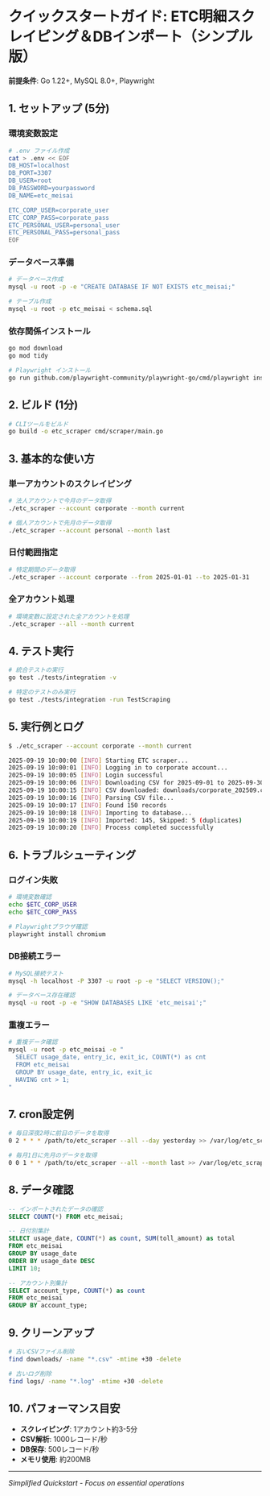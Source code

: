 # クイックスタートガイド: ETC明細スクレイピング＆DBインポート（シンプル版）

**前提条件**: Go 1.22+, MySQL 8.0+, Playwright

## 1. セットアップ (5分)

### 環境変数設定
```bash
# .env ファイル作成
cat > .env << EOF
DB_HOST=localhost
DB_PORT=3307
DB_USER=root
DB_PASSWORD=yourpassword
DB_NAME=etc_meisai

ETC_CORP_USER=corporate_user
ETC_CORP_PASS=corporate_pass
ETC_PERSONAL_USER=personal_user
ETC_PERSONAL_PASS=personal_pass
EOF
```

### データベース準備
```bash
# データベース作成
mysql -u root -p -e "CREATE DATABASE IF NOT EXISTS etc_meisai;"

# テーブル作成
mysql -u root -p etc_meisai < schema.sql
```

### 依存関係インストール
```bash
go mod download
go mod tidy

# Playwright インストール
go run github.com/playwright-community/playwright-go/cmd/playwright install chromium
```

## 2. ビルド (1分)

```bash
# CLIツールをビルド
go build -o etc_scraper cmd/scraper/main.go
```

## 3. 基本的な使い方

### 単一アカウントのスクレイピング
```bash
# 法人アカウントで今月のデータ取得
./etc_scraper --account corporate --month current

# 個人アカウントで先月のデータ取得
./etc_scraper --account personal --month last
```

### 日付範囲指定
```bash
# 特定期間のデータ取得
./etc_scraper --account corporate --from 2025-01-01 --to 2025-01-31
```

### 全アカウント処理
```bash
# 環境変数に設定された全アカウントを処理
./etc_scraper --all --month current
```

## 4. テスト実行

```bash
# 統合テストの実行
go test ./tests/integration -v

# 特定のテストのみ実行
go test ./tests/integration -run TestScraping
```

## 5. 実行例とログ

```bash
$ ./etc_scraper --account corporate --month current

2025-09-19 10:00:00 [INFO] Starting ETC scraper...
2025-09-19 10:00:01 [INFO] Logging in to corporate account...
2025-09-19 10:00:05 [INFO] Login successful
2025-09-19 10:00:06 [INFO] Downloading CSV for 2025-09-01 to 2025-09-30...
2025-09-19 10:00:15 [INFO] CSV downloaded: downloads/corporate_202509.csv
2025-09-19 10:00:16 [INFO] Parsing CSV file...
2025-09-19 10:00:17 [INFO] Found 150 records
2025-09-19 10:00:18 [INFO] Importing to database...
2025-09-19 10:00:19 [INFO] Imported: 145, Skipped: 5 (duplicates)
2025-09-19 10:00:20 [INFO] Process completed successfully
```

## 6. トラブルシューティング

### ログイン失敗
```bash
# 環境変数確認
echo $ETC_CORP_USER
echo $ETC_CORP_PASS

# Playwrightブラウザ確認
playwright install chromium
```

### DB接続エラー
```bash
# MySQL接続テスト
mysql -h localhost -P 3307 -u root -p -e "SELECT VERSION();"

# データベース存在確認
mysql -u root -p -e "SHOW DATABASES LIKE 'etc_meisai';"
```

### 重複エラー
```bash
# 重複データ確認
mysql -u root -p etc_meisai -e "
  SELECT usage_date, entry_ic, exit_ic, COUNT(*) as cnt
  FROM etc_meisai
  GROUP BY usage_date, entry_ic, exit_ic
  HAVING cnt > 1;
"
```

## 7. cron設定例

```bash
# 毎日深夜2時に前日のデータを取得
0 2 * * * /path/to/etc_scraper --all --day yesterday >> /var/log/etc_scraper.log 2>&1

# 毎月1日に先月のデータを取得
0 0 1 * * /path/to/etc_scraper --all --month last >> /var/log/etc_scraper.log 2>&1
```

## 8. データ確認

```sql
-- インポートされたデータの確認
SELECT COUNT(*) FROM etc_meisai;

-- 日付別集計
SELECT usage_date, COUNT(*) as count, SUM(toll_amount) as total
FROM etc_meisai
GROUP BY usage_date
ORDER BY usage_date DESC
LIMIT 10;

-- アカウント別集計
SELECT account_type, COUNT(*) as count
FROM etc_meisai
GROUP BY account_type;
```

## 9. クリーンアップ

```bash
# 古いCSVファイル削除
find downloads/ -name "*.csv" -mtime +30 -delete

# 古いログ削除
find logs/ -name "*.log" -mtime +30 -delete
```

## 10. パフォーマンス目安

- **スクレイピング**: 1アカウント約3-5分
- **CSV解析**: 1000レコード/秒
- **DB保存**: 500レコード/秒
- **メモリ使用**: 約200MB

---
*Simplified Quickstart - Focus on essential operations*